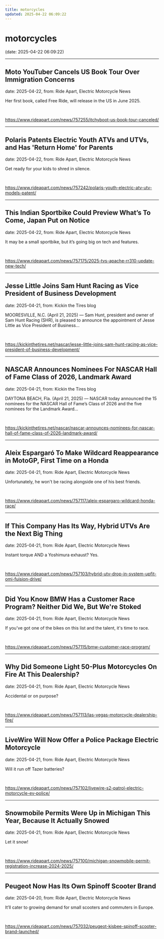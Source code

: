 ```yaml
---
title: motorcycles
updated: 2025-04-22 06:09:22
---
```


# motorcycles

(date: 2025-04-22 06:09:22)

---

## Moto YouTuber Cancels US Book Tour Over Immigration Concerns

date: 2025-04-22, from: Ride Apart, Electric Motorcycle News

Her first book, called Free Ride, will release in the US in June 2025. 

<br> 

<https://www.rideapart.com/news/757255/itchyboot-us-book-tour-canceled/>

---

## Polaris Patents Electric Youth ATVs and UTVs, and Has 'Return Home' for Parents

date: 2025-04-22, from: Ride Apart, Electric Motorcycle News

Get ready for your kids to shred in silence. 

<br> 

<https://www.rideapart.com/news/757242/polaris-youth-electric-atv-utv-models-patent/>

---

## This Indian Sportbike Could Preview What’s To Come, Japan Put on Notice

date: 2025-04-22, from: Ride Apart, Electric Motorcycle News

It may be a small sportbike, but it’s going big on tech and features. 
 

<br> 

<https://www.rideapart.com/news/757175/2025-tvs-apache-rr310-update-new-tech/>

---

## Jesse Little Joins Sam Hunt Racing as Vice President of Business Development

date: 2025-04-21, from: Kickin the Tires blog

MOORESVILLE, N.C. (April 21, 2025) — Sam Hunt, president and owner of Sam Hunt Racing (SHR), is pleased to announce the appointment of Jesse Little as Vice President of Business&#8230;  

<br> 

<https://kickinthetires.net/nascar/jesse-little-joins-sam-hunt-racing-as-vice-president-of-business-development/>

---

## NASCAR Announces Nominees For NASCAR Hall of Fame Class of 2026, Landmark Award

date: 2025-04-21, from: Kickin the Tires blog

DAYTONA BEACH, Fla. (April 21, 2025) — NASCAR today announced the 15 nominees for the NASCAR Hall of Fame’s Class of 2026 and the five nominees for the Landmark Award&#8230;  

<br> 

<https://kickinthetires.net/nascar/nascar-announces-nominees-for-nascar-hall-of-fame-class-of-2026-landmark-award/>

---

## Aleix Espargaró To Make Wildcard Reappearance in MotoGP, First Time on a Honda

date: 2025-04-21, from: Ride Apart, Electric Motorcycle News

Unfortunately, he won't be racing alongside one of his best friends. 

<br> 

<https://www.rideapart.com/news/757117/aleix-espargaro-wildcard-honda-race/>

---

## If This Company Has Its Way, Hybrid UTVs Are the Next Big Thing

date: 2025-04-21, from: Ride Apart, Electric Motorcycle News

Instant torque AND a Yoshimura exhaust? Yes. 

<br> 

<https://www.rideapart.com/news/757103/hybrid-utv-drop-in-system-upfit-omi-fuision-drive/>

---

## Did You Know BMW Has a Customer Race Program? Neither Did We, But We're Stoked

date: 2025-04-21, from: Ride Apart, Electric Motorcycle News

If you've got one of the bikes on this list and the talent, it's time to race. 

<br> 

<https://www.rideapart.com/news/757115/bmw-customer-race-program/>

---

## Why Did Someone Light 50-Plus Motorcycles On Fire At This Dealership?

date: 2025-04-21, from: Ride Apart, Electric Motorcycle News

Accidental or on purpose? 

<br> 

<https://www.rideapart.com/news/757113/las-vegas-motorcycle-dealership-fire/>

---

## LiveWire Will Now Offer a Police Package Electric Motorcycle

date: 2025-04-21, from: Ride Apart, Electric Motorcycle News

Will it run off Tazer batteries? 

<br> 

<https://www.rideapart.com/news/757102/livewire-s2-patrol-electric-motorcycle-ev-police/>

---

## Snowmobile Permits Were Up in Michigan This Year, Because It Actually Snowed

date: 2025-04-21, from: Ride Apart, Electric Motorcycle News

Let it snow! 

<br> 

<https://www.rideapart.com/news/757100/michigan-snowmobile-permit-registration-increase-2024-2025/>

---

## Peugeot Now Has Its Own Spinoff Scooter Brand

date: 2025-04-20, from: Ride Apart, Electric Motorcycle News

It’ll cater to growing demand for small scooters and commuters in Europe. 
 

<br> 

<https://www.rideapart.com/news/757032/peugeot-kisbee-spinoff-scooter-brand-launched/>

